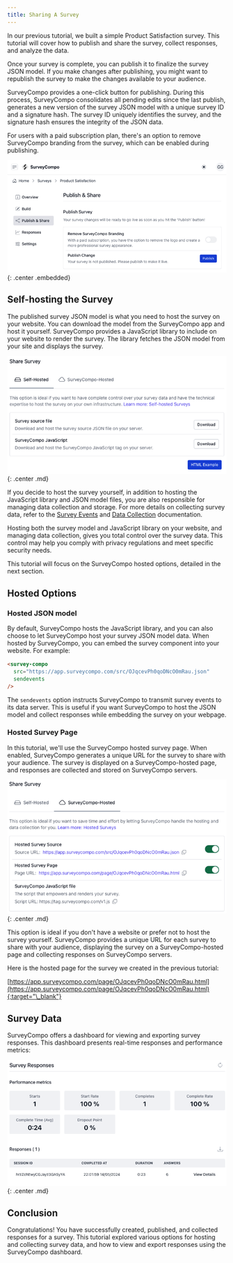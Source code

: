 ```yaml
---
title: Sharing A Survey
---
```


In our previous tutorial, we built a simple Product Satisfaction survey. This tutorial will cover how to publish and share the survey, collect responses, and analyze the data.

Once your survey is complete, you can publish it to finalize the survey JSON model. If you make changes after publishing, you might want to republish the survey to make the changes available to your audience.

SurveyCompo provides a one-click button for publishing. During this process, SurveyCompo consolidates all pending edits since the last publish, generates a new version of the survey JSON model with a unique survey ID and a signature hash. The survey ID uniquely identifies the survey, and the signature hash ensures the integrity of the JSON data.

For users with a paid subscription plan, there's an option to remove SurveyCompo branding from the survey, which can be enabled during publishing.

![Tutorial - Publishing](../assets/images/tutorial-publish.png){: .center .embedded}

## Self-hosting the Survey

The published survey JSON model is what you need to host the survey on your website. You can download the model from the SurveyCompo app and host it yourself. SurveyCompo provides a JavaScript library to include on your website to render the survey. The library fetches the JSON model from your site and displays the survey.

![Tutorial - Self-hosting](../assets/images/tutorial-selfhosting.png){: .center .md}

If you decide to host the survey yourself, in addition to hosting the JavaScript library and JSON model files, you are also responsible for managing data collection and storage.  For more details on collecting survey data, refer to the [Survey Events](/integration/event-and-api/) and [Data Collection](/integration/data-collection) documentation.

Hosting both the survey model and JavaScript library on your website, and managing data collection, gives you total control over the survey data. This control may help you comply with privacy regulations and meet specific security needs.

This tutorial will focus on the SurveyCompo hosted options, detailed in the next section.

## Hosted Options

### Hosted JSON model

By default, SurveyCompo hosts the JavaScript library, and you can also choose to let SurveyCompo host your survey JSON model data. When hosted by SurveyCompo, you can embed the survey component into your website. For example:

```html
<survey-compo
  src="https://app.surveycompo.com/src/OJqcevPh0qoDNcO0mRau.json"
  sendevents
/>
```

The `sendevents` option instructs SurveyCompo to transmit survey events to its data server. This is useful if you want SurveyCompo to host the JSON model and collect responses while embedding the survey on your webpage.

### Hosted Survey Page

In this tutorial, we'll use the SurveyCompo hosted survey page. When enabled, SurveyCompo generates a unique URL for the survey to share with your audience. The survey is displayed on a SurveyCompo-hosted page, and responses are collected and stored on SurveyCompo servers.

![Tutorial - Hosted Survey](../assets/images/tutorial-hosted.png){: .center .md}

This option is ideal if you don't have a website or prefer not to host the survey yourself. SurveyCompo provides a unique URL for each survey to share with your audience, displaying the survey on a SurveyCompo-hosted page and collecting responses on SurveyCompo servers.

Here is the hosted page for the survey we created in the previous tutorial:

[https://app.surveycompo.com/page/OJqcevPh0qoDNcO0mRau.html](https://app.surveycompo.com/page/OJqcevPh0qoDNcO0mRau.html){:target="\_blank"}

## Survey Data

SurveyCompo offers a dashboard for viewing and exporting survey responses. This dashboard presents real-time responses and performance metrics:

![Tutorial - Survey Data](../assets/images/tutorial-survey-data.png){: .center .md}

## Conclusion

Congratulations! You have successfully created, published, and collected responses for a survey. This tutorial explored various options for hosting and collecting survey data, and how to view and export responses using the SurveyCompo dashboard.
